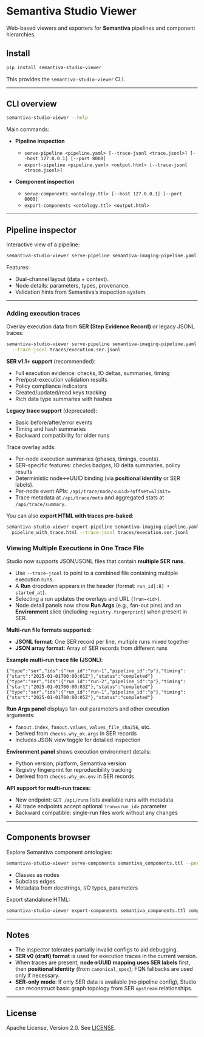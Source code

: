 # Semantiva Studio Viewer

Web-based viewers and exporters for **Semantiva** pipelines and component hierarchies.

## Install

```bash
pip install semantiva-studio-viewer
````

This provides the `semantiva-studio-viewer` CLI.

---

## CLI overview

```bash
semantiva-studio-viewer --help
```

Main commands:

* **Pipeline inspection**

  * `serve-pipeline <pipeline.yaml> [--trace-jsonl <trace.jsonl>] [--host 127.0.0.1] [--port 8000]`
  * `export-pipeline <pipeline.yaml> <output.html> [--trace-jsonl <trace.jsonl>]`
* **Component inspection**

  * `serve-components <ontology.ttl> [--host 127.0.0.1] [--port 8000]`
  * `export-components <ontology.ttl> <output.html>`

---

## Pipeline inspector

Interactive view of a pipeline:

```bash
semantiva-studio-viewer serve-pipeline semantiva-imaging-pipeline.yaml --port 8000
```

Features:

* Dual-channel layout (data + context).
* Node details: parameters, types, provenance.
* Validation hints from Semantiva’s inspection system.

---

### Adding execution traces

Overlay execution data from **SER (Step Evidence Record)** or legacy JSONL traces:

```bash
semantiva-studio-viewer serve-pipeline semantiva-imaging-pipeline.yaml \
  --trace-jsonl traces/execution.ser.jsonl
```

**SER v1.1+ support** (recommended):
* Full execution evidence: checks, IO deltas, summaries, timing
* Pre/post-execution validation results
* Policy compliance indicators  
* Created/updated/read keys tracking
* Rich data type summaries with hashes

**Legacy trace support** (deprecated):
* Basic before/after/error events
* Timing and hash summaries
* Backward compatibility for older runs

Trace overlay adds:

* Per-node execution summaries (phases, timings, counts).
* SER-specific features: checks badges, IO delta summaries, policy results
* Deterministic node↔UUID binding (via **positional identity** or SER labels).
* Per-node event APIs: `/api/trace/node/<uuid>?offset=&limit=`
* Trace metadata at `/api/trace/meta` and aggregated stats at `/api/trace/summary`.

You can also **export HTML with traces pre-baked**:

```bash
semantiva-studio-viewer export-pipeline semantiva-imaging-pipeline.yaml \
  pipeline_with_trace.html --trace-jsonl traces/execution.ser.jsonl
```

### Viewing Multiple Executions in One Trace File

Studio now supports JSON/JSONL files that contain **multiple SER runs**.

* Use `--trace-jsonl` to point to a combined file containing multiple execution runs.
* A **Run** dropdown appears in the header (format: `run_id[:8] • started_at`).
* Selecting a run updates the overlays and URL (`?run=<id>`).
* Node detail panels now show **Run Args** (e.g., fan-out pins) and an **Environment** slice
  (including `registry.fingerprint`) when present in SER.

**Multi-run file formats supported:**
* **JSONL format**: One SER record per line, multiple runs mixed together
* **JSON array format**: Array of SER records from different runs

**Example multi-run trace file (JSONL)**:
```jsonl
{"type":"ser","ids":{"run_id":"run-1","pipeline_id":"p"},"timing":{"start":"2025-01-01T00:00:01Z"},"status":"completed"}
{"type":"ser","ids":{"run_id":"run-2","pipeline_id":"p"},"timing":{"start":"2025-01-01T00:00:03Z"},"status":"completed"}
{"type":"ser","ids":{"run_id":"run-1","pipeline_id":"p"},"timing":{"start":"2025-01-01T00:00:05Z"},"status":"completed"}
```

**Run Args panel** displays fan-out parameters and other execution arguments:
* `fanout.index`, `fanout.values`, `values_file_sha256`, etc.
* Derived from `checks.why_ok.args` in SER records
* Includes JSON view toggle for detailed inspection

**Environment panel** shows execution environment details:
* Python version, platform, Semantiva version
* Registry fingerprint for reproducibility tracking
* Derived from `checks.why_ok.env` in SER records

**API support for multi-run traces:**
* New endpoint: `GET /api/runs` lists available runs with metadata
* All trace endpoints accept optional `?run=<run_id>` parameter
* Backward compatible: single-run files work without any changes

---

## Components browser

Explore Semantiva component ontologies:

```bash
semantiva-studio-viewer serve-components semantiva_components.ttl --port 8001
```

* Classes as nodes
* Subclass edges
* Metadata from docstrings, I/O types, parameters

Export standalone HTML:

```bash
semantiva-studio-viewer export-components semantiva_components.ttl components.html
```

---

## Notes

* The inspector tolerates partially invalid configs to aid debugging.
* **SER v0 (draft) format** is used for execution traces in the current version.
* When traces are present, **node→UUID mapping uses SER labels** first, then **positional identity** (from `canonical_spec`); FQN fallbacks are used only if necessary.
* **SER-only mode**: If only SER data is available (no pipeline config), Studio can reconstruct basic graph topology from SER `upstream` relationships.

---

## License

Apache License, Version 2.0. See [LICENSE](LICENSE).